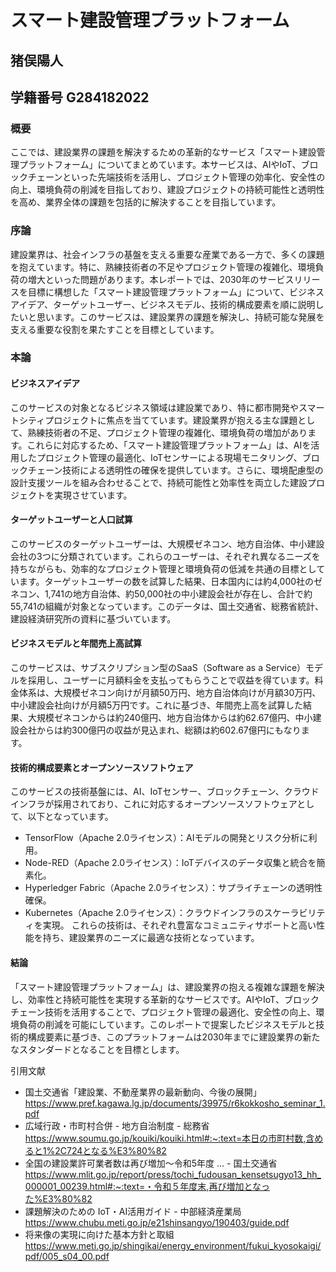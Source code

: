 # スマート建設管理プラットフォーム
## 猪俣陽人
## 学籍番号 G284182022

### 概要
ここでは、建設業界の課題を解決するための革新的なサービス「スマート建設管理プラットフォーム」についてまとめています。本サービスは、AIやIoT、ブロックチェーンといった先端技術を活用し、プロジェクト管理の効率化、安全性の向上、環境負荷の削減を目指しており、建設プロジェクトの持続可能性と透明性を高め、業界全体の課題を包括的に解決することを目指しています。

### 序論
建設業界は、社会インフラの基盤を支える重要な産業である一方で、多くの課題を抱えています。特に、熟練技術者の不足やプロジェクト管理の複雑化、環境負荷の増大といった問題があります。本レポートでは、2030年のサービスリリースを目標に構想した「スマート建設管理プラットフォーム」について、ビジネスアイデア、ターゲットユーザー、ビジネスモデル、技術的構成要素を順に説明したいと思います。このサービスは、建設業界の課題を解決し、持続可能な発展を支える重要な役割を果たすことを目標としています。

### 本論
#### ビジネスアイデア
このサービスの対象となるビジネス領域は建設業であり、特に都市開発やスマートシティプロジェクトに焦点を当てています。建設業界が抱える主な課題として、熟練技術者の不足、プロジェクト管理の複雑化、環境負荷の増加があります。これらに対応するため、「スマート建設管理プラットフォーム」は、AIを活用したプロジェクト管理の最適化、IoTセンサーによる現場モニタリング、ブロックチェーン技術による透明性の確保を提供しています。さらに、環境配慮型の設計支援ツールを組み合わせることで、持続可能性と効率性を両立した建設プロジェクトを実現させています。

#### ターゲットユーザーと人口試算
このサービスのターゲットユーザーは、大規模ゼネコン、地方自治体、中小建設会社の3つに分類されています。これらのユーザーは、それぞれ異なるニーズを持ちながらも、効率的なプロジェクト管理と環境負荷の低減を共通の目標としています。ターゲットユーザーの数を試算した結果、日本国内には約4,000社のゼネコン、1,741の地方自治体、約50,000社の中小建設会社が存在し、合計で約55,741の組織が対象となっています。このデータは、国土交通省、総務省統計、建設経済研究所の資料に基づいています。

#### ビジネスモデルと年間売上高試算
このサービスは、サブスクリプション型のSaaS（Software as a Service）モデルを採用し、ユーザーに月額料金を支払ってもらうことで収益を得ています。料金体系は、大規模ゼネコン向けが月額50万円、地方自治体向けが月額30万円、中小建設会社向けが月額5万円です。これに基づき、年間売上高を試算した結果、大規模ゼネコンからは約240億円、地方自治体からは約62.67億円、中小建設会社からは約300億円の収益が見込まれ、総額は約602.67億円にもなります。

#### 技術的構成要素とオープンソースソフトウェア
このサービスの技術基盤には、AI、IoTセンサー、ブロックチェーン、クラウドインフラが採用されており、これに対応するオープンソースソフトウェアとして、以下となっています。
* TensorFlow（Apache 2.0ライセンス）：AIモデルの開発とリスク分析に利用。
* Node-RED（Apache 2.0ライセンス）：IoTデバイスのデータ収集と統合を簡素化。
* Hyperledger Fabric（Apache 2.0ライセンス）：サプライチェーンの透明性確保。
* Kubernetes（Apache 2.0ライセンス）：クラウドインフラのスケーラビリティを実現。
これらの技術は、それぞれ豊富なコミュニティサポートと高い性能を持ち、建設業界のニーズに最適な技術となっています。

#### 結論
「スマート建設管理プラットフォーム」は、建設業界の抱える複雑な課題を解決し、効率性と持続可能性を実現する革新的なサービスです。AIやIoT、ブロックチェーン技術を活用することで、プロジェクト管理の最適化、安全性の向上、環境負荷の削減を可能にしています。このレポートで提案したビジネスモデルと技術的構成要素に基づき、このプラットフォームは2030年までに建設業界の新たなスタンダードとなることを目標とします。

引用文献
* 国土交通省「建設業、不動産業界の最新動向、今後の展開」
https://www.pref.kagawa.lg.jp/documents/39975/r6kokkosho_seminar_1.pdf
* 広域行政・市町村合併 - 地方自治制度 - 総務省
https://www.soumu.go.jp/kouiki/kouiki.html#:~:text=本日の市町村数,含めると1%2C724となる%E3%80%82
* 全国の建設業許可業者数は再び増加～令和5年度 ... - 国土交通省
https://www.mlit.go.jp/report/press/tochi_fudousan_kensetsugyo13_hh_000001_00239.html#:~:text=・令和５年度末,再び増加となった%E3%80%82
* 課題解決のための IoT・AI活用ガイド - 中部経済産業局
https://www.chubu.meti.go.jp/e21shinsangyo/190403/guide.pdf
* 将来像の実現に向けた基本⽅針と取組
https://www.meti.go.jp/shingikai/energy_environment/fukui_kyosokaigi/pdf/005_s04_00.pdf